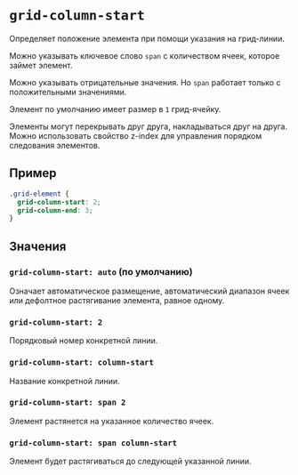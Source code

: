 # `grid-column-start`

Определяет положение элемента при помощи указания на грид-линии.

Можно указывать ключевое слово `span` с количеством ячеек, которое займет элемент.

Можно указывать отрицательные значения. Но `span` работает только с положительными значениями.

Элемент по умолчанию имеет размер в `1` грид-ячейку.

Элементы могут перекрывать друг друга, накладываться друг на друга. Можно использовать свойство z-index для управления порядком следования элементов.

## Пример

```css
.grid-element {
  grid-column-start: 2;
  grid-column-end: 3;
}
```

## Значения

### `grid-column-start: auto` (по умолчанию)

Означает автоматическое размещение, автоматический диапазон ячеек или дефолтное растягивание элемента, равное одному.

### `grid-column-start: 2`

Порядковый номер конкретной линии.

### `grid-column-start: column-start`

Название конкретной линии.

### `grid-column-start: span 2`

Элемент растянется на указанное количество ячеек.

### `grid-column-start: span column-start`

Элемент будет растягиваться до следующей указанной линии.
